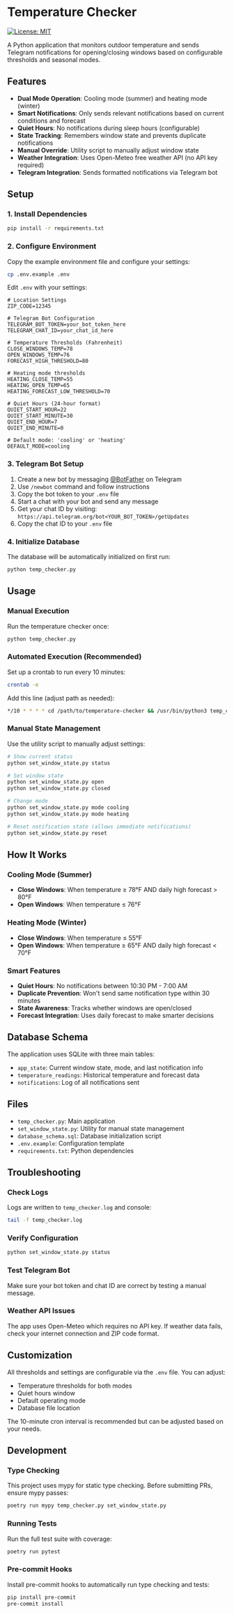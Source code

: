 # Temperature Checker

[![License: MIT](https://img.shields.io/badge/License-MIT-yellow.svg)](https://opensource.org/licenses/MIT)

A Python application that monitors outdoor temperature and sends Telegram notifications for opening/closing windows based on configurable thresholds and seasonal modes.

## Features

- **Dual Mode Operation**: Cooling mode (summer) and heating mode (winter)
- **Smart Notifications**: Only sends relevant notifications based on current conditions and forecast
- **Quiet Hours**: No notifications during sleep hours (configurable)
- **State Tracking**: Remembers window state and prevents duplicate notifications
- **Manual Override**: Utility script to manually adjust window state
- **Weather Integration**: Uses Open-Meteo free weather API (no API key required)
- **Telegram Integration**: Sends formatted notifications via Telegram bot

## Setup

### 1. Install Dependencies

```bash
pip install -r requirements.txt
```

### 2. Configure Environment

Copy the example environment file and configure your settings:

```bash
cp .env.example .env
```

Edit `.env` with your settings:

```env
# Location Settings
ZIP_CODE=12345

# Telegram Bot Configuration  
TELEGRAM_BOT_TOKEN=your_bot_token_here
TELEGRAM_CHAT_ID=your_chat_id_here

# Temperature Thresholds (Fahrenheit)
CLOSE_WINDOWS_TEMP=78
OPEN_WINDOWS_TEMP=76
FORECAST_HIGH_THRESHOLD=80

# Heating mode thresholds
HEATING_CLOSE_TEMP=55
HEATING_OPEN_TEMP=65
HEATING_FORECAST_LOW_THRESHOLD=70

# Quiet Hours (24-hour format)
QUIET_START_HOUR=22
QUIET_START_MINUTE=30
QUIET_END_HOUR=7
QUIET_END_MINUTE=0

# Default mode: 'cooling' or 'heating'
DEFAULT_MODE=cooling
```

### 3. Telegram Bot Setup

1. Create a new bot by messaging [@BotFather](https://t.me/botfather) on Telegram
2. Use `/newbot` command and follow instructions
3. Copy the bot token to your `.env` file
4. Start a chat with your bot and send any message
5. Get your chat ID by visiting: `https://api.telegram.org/bot<YOUR_BOT_TOKEN>/getUpdates`
6. Copy the chat ID to your `.env` file

### 4. Initialize Database

The database will be automatically initialized on first run:

```bash
python temp_checker.py
```

## Usage

### Manual Execution

Run the temperature checker once:

```bash
python temp_checker.py
```

### Automated Execution (Recommended)

Set up a crontab to run every 10 minutes:

```bash
crontab -e
```

Add this line (adjust path as needed):

```bash
*/10 * * * * cd /path/to/temperature-checker && /usr/bin/python3 temp_checker.py
```

### Manual State Management

Use the utility script to manually adjust settings:

```bash
# Show current status
python set_window_state.py status

# Set window state
python set_window_state.py open
python set_window_state.py closed

# Change mode
python set_window_state.py mode cooling
python set_window_state.py mode heating

# Reset notification state (allows immediate notifications)
python set_window_state.py reset
```

## How It Works

### Cooling Mode (Summer)
- **Close Windows**: When temperature ≥ 78°F AND daily high forecast > 80°F
- **Open Windows**: When temperature ≤ 76°F

### Heating Mode (Winter)  
- **Close Windows**: When temperature ≤ 55°F
- **Open Windows**: When temperature ≥ 65°F AND daily high forecast < 70°F

### Smart Features
- **Quiet Hours**: No notifications between 10:30 PM - 7:00 AM
- **Duplicate Prevention**: Won't send same notification type within 30 minutes
- **State Awareness**: Tracks whether windows are open/closed
- **Forecast Integration**: Uses daily forecast to make smarter decisions

## Database Schema

The application uses SQLite with three main tables:

- `app_state`: Current window state, mode, and last notification info
- `temperature_readings`: Historical temperature and forecast data
- `notifications`: Log of all notifications sent

## Files

- `temp_checker.py`: Main application
- `set_window_state.py`: Utility for manual state management
- `database_schema.sql`: Database initialization script
- `.env.example`: Configuration template
- `requirements.txt`: Python dependencies

## Troubleshooting

### Check Logs
Logs are written to `temp_checker.log` and console:

```bash
tail -f temp_checker.log
```

### Verify Configuration
```bash
python set_window_state.py status
```

### Test Telegram Bot
Make sure your bot token and chat ID are correct by testing a manual message.

### Weather API Issues
The app uses Open-Meteo which requires no API key. If weather data fails, check your internet connection and ZIP code format.

## Customization

All thresholds and settings are configurable via the `.env` file. You can adjust:

- Temperature thresholds for both modes
- Quiet hours window
- Default operating mode
- Database file location

The 10-minute cron interval is recommended but can be adjusted based on your needs.

## Development

### Type Checking

This project uses mypy for static type checking. Before submitting PRs, ensure mypy passes:

```bash
poetry run mypy temp_checker.py set_window_state.py
```

### Running Tests

Run the full test suite with coverage:

```bash
poetry run pytest
```

### Pre-commit Hooks

Install pre-commit hooks to automatically run type checking and tests:

```bash
pip install pre-commit
pre-commit install
```